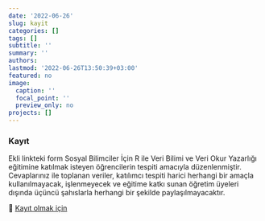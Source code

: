 ```yaml
---
date: '2022-06-26'
slug: kayit
categories: []
tags: []
subtitle: ''
summary: ''
authors: 
lastmod: '2022-06-26T13:50:39+03:00'
featured: no
image:
  caption: ''
  focal_point: ''
  preview_only: no
projects: []
---
```


### Kayıt

Ekli linkteki form Sosyal Bilimciler İçin R ile Veri Bilimi ve Veri Okur Yazarlığı eğitimine katılmak isteyen öğrencilerin tespiti amacıyla düzenlenmiştir. Cevaplarınız ile toplanan veriler, katılımcı tespiti harici herhangi bir amaçla kullanılmayacak, işlenmeyecek ve eğitime katkı sunan öğretim üyeleri dışında üçüncü şahıslarla herhangi bir şekilde paylaşılmayacaktır.

:link: [Kayıt olmak için](https://forms.gle/KgBjaysQxw51vHdC9)
